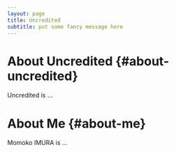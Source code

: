 ```yaml
---
layout: page
title: Uncredited
subtitle: put some fancy message here
---
```


# About Uncredited {#about-uncredited}

Uncredited is ...

# About Me {#about-me}

Momoko IMURA is ...